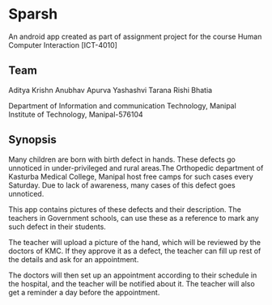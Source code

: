 # Sparsh

An android app created as part of assignment project for the course Human Computer Interaction [ICT-4010]

## Team

Aditya Krishn
Anubhav Apurva
Yashashvi Tarana
Rishi Bhatia

Department of Information and communication Technology,
Manipal Institute of Technology,
Manipal-576104

## Synopsis

Many children are born with birth defect in hands. These defects go unnoticed in under-privileged and rural areas.The Orthopedic department of Kasturba Medical College, Manipal host free camps for such cases every Saturday. Due to lack of awareness, many cases of this defect goes unnoticed.

This app contains pictures of these defects and their description. The teachers in Government schools, can use these as a reference to mark any such defect in their students.

The teacher will upload a picture of the hand, which will be reviewed by the doctors of KMC. If they approve it as a defect, the teacher can fill up rest of the details and ask for an appointment.

The doctors will then set up an appointment according to their schedule in the hospital, and the teacher will be notified about it. The teacher will also get a reminder a day before the appointment.
